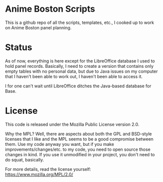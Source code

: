 # Anime Boston Scripts

This is a github repo of all the scripts, templates, etc., I cooked up to work
on Anime Boston panel planning.

# Status

As of now, everything is here except for the LibreOffice database I used to hold
panel records. Basically, I need to create a version that contains only empty
tables with no personal data, but due to Java issues on my computer that I
haven't been able to work out, I haven't been able to access it.

I for one can't wait until LibreOffice ditches the Java-based database for Base.

# License

This code is released under the Mozilla Public License version 2.0.

Why the MPL? Well, there are aspects about both the GPL and BSD-style licenses
that I like and the MPL seems to be a good compromise between them. Use my code
anyway you want, but if you make improvements/changes/etc. to my code, you need
to open source those changes in kind. If you use it unmodified in your project,
you don't need to do squat, basically.

For more details, read the license yourself: https://www.mozilla.org/MPL/2.0/
